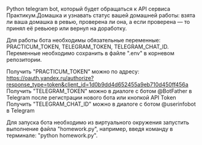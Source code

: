 Python telegram bot, который будет обращаться к API сервиса Практикум.Домашка и узнавать статус вашей домашней работы: взята ли ваша домашка в ревью, проверена ли она, а если проверена — то принял её ревьюер или вернул на доработку.

Для работы бота необходимы обязательные переменные: PRACTICUM_TOKEN, TELEGRAM_TOKEN, TELEGRAM_CHAT_ID. Переменные необходимо сохранить в файле ".env" в корневом репозитории.

Получить "PRACTICUM_TOKEN" можно по адресу: https://oauth.yandex.ru/authorize?response_type=token&client_id=1d0b9dd4d652455a9eb710d450ff456a
Получить "TELEGRAM_TOKEN" можно в диалоге с ботом @BotFather в Telegram после регистрации нового бота или кнопкой API Token
Получить "TELEGRAM_CHAT_ID" можно в диалоге с ботом @userinfobot в Telegram 

Для запуска бота необходимо из виртуального окружения запустить выполнение файла "homework.py", например, введя команду в терминале: "python homework.py".
